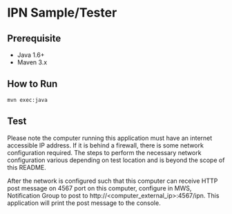 IPN Sample/Tester
=================

Prerequisite
------------
* Java 1.6+
* Maven 3.x

How to Run
----------
    mvn exec:java

Test
----
Please note the computer running this application must have an internet accessible IP address. If it is behind a
firewall, there is some network configuration required. The steps to perform the necessary network configuration
various depending on test location and is beyond the scope of this README.

After the network is configured such that this computer can receive HTTP post message on 4567 port on this computer,
configure in MWS, Notification Group to post to http://<computer_external_ip>:4567/ipn. This application will print
the post message to the console.